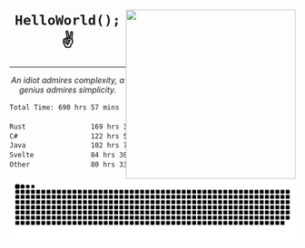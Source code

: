 <div text-align="center">
    <img src="https://i.imgur.com/h1q15Kt.gife" align="right" width="299" height="299">
    <h1 align="center"><code>HelloWorld();</code> ✌️</h1>
    <hr>
    <p align="center"><i>An idiot admires complexity, a genius admires simplicity.</i></p>
</div>

<!--START_SECTION:waka-->

```txt
Total Time: 690 hrs 57 mins

Rust                169 hrs 34 mins █████▒░░░░░░░░░░░░░░░░░░░   21.98 %
C#                  122 hrs 59 mins ████░░░░░░░░░░░░░░░░░░░░░   15.94 %
Java                102 hrs 7 mins  ███▒░░░░░░░░░░░░░░░░░░░░░   13.24 %
Svelte              84 hrs 30 mins  ██▓░░░░░░░░░░░░░░░░░░░░░░   10.95 %
Other               80 hrs 33 mins  ██▓░░░░░░░░░░░░░░░░░░░░░░   10.44 %
```

<!--END_SECTION:waka-->

<picture>
  <source media="(prefers-color-scheme: dark)" srcset="https://raw.githubusercontent.com/Somfic/Somfic/main/github-contribution-grid-snake-dark.svg">
  <source media="(prefers-color-scheme: light)" srcset="https://raw.githubusercontent.com/Somfic/Somfic/main/github-contribution-grid-snake.svg">
  <img alt="github contribution grid snake animation" src="https://raw.githubusercontent.com/Somfic/Somfic/main/github-contribution-grid-snake.svg">
</picture>
